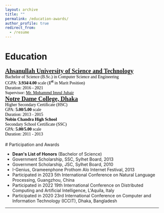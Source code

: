 ```yaml
---
layout: archive
title: ""
permalink: /education-awards/
author_profile: true
redirect_from:
  - /resume
---
```



# Education

<span style="font-family:Georgia; color:black;">
<span style="color:black; font-size:20px; font-family:Calisto MT"><b><a href="https://aust.edu" target="_blank">Ahsanullah University of Science and Technology</a></b></span><br/>
Bachelor of Science (B.Sc.) in Computer Science and Engineering <br/>
CGPA: <b>3.934/4.00</b> scale (<b>1<sup>st</sup></b> in Marit Position) <br/>
Duration: 2016 - 2021 <br/>
Supervisor: <a style="color:black;" href="https://imruljubair.github.io/">Mr. Mohammd Imrul Jubair</a><br/>
</span>

<span style="font-family:Georgia; color:black;">
<span style="color:black; font-size:20px; font-family:Calisto MT"><b><a href="https://ndc.edu.bd/" target="_blank">Notre Dame College, Dhaka</a></b></span><br/>
Higher Secondary Certificate (HSC) <br/>
GPA: <b>5.00/5.00</b> scale <br/>
Duration: 2013 - 2015 <br/>
</span>

<span style="font-family:Georgia; color:black;">
<b>Nobin Chandra High School</b><br/>
Secondary School Certificate (SSC) <br/>
GPA: <b>5.00/5.00</b> scale <br/>
Duration: 2011 - 2013 <br/>
</span>

<br /> 
# Participation and Awards

* **Dean's List of Honors** (Bachelor of Science)
* Government Scholarship, SSC, Sylhet Board, 2013
* Government Scholarship, JSC, Sylhet Board, 2010
* I-Genius, Grameenphone Prothom Alo Internet Festival, 2013
* Participated in 2023 5th International Conference on Natural Language Processing, Guangzhou, China
* Participated in 2022 19th International Conference on Distributed Computing and Artificial Intelligence, L'Aquila, Italy
* Participated in 2020 23rd International Conference on Computer and Information Technology (ICCIT), Dhaka, Bangladesh


___________________________________________
